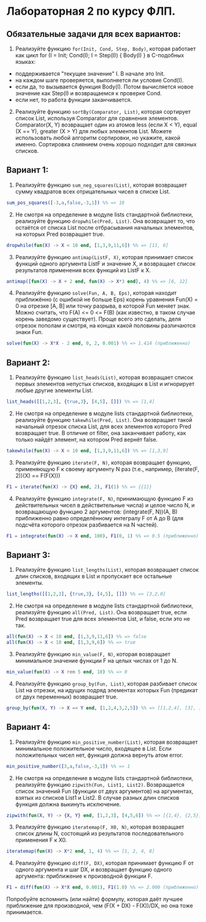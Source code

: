 # Лабораторная 2 по курсу ФЛП.

## Обязательные задачи для всех вариантов:

1. Реализуйте функцию `for(Init, Cond, Step, Body)`, которая работает как цикл for (I = Init; Cond(I); I = Step(I)) { Body(I) } в C-подобных языках: 
- поддерживается "текущее значение" I. В начале это Init.
- на каждом шаге проверяется, выполняется ли условие Cond(I).
- если да, то вызывается функция Body(I). Потом вычисляется новое значение как Step(I) и возвращаемся к проверке Cond.
- если нет, то работа функции заканчивается.

2. Реализуйте функцию `sortBy(Comparator, List)`, которая сортирует список List, используя Comparator для сравнения элементов. Comparator(X, Y) возвращает один из атомов less (если X < Y), equal (X == Y), greater (X > Y) для любых элементов List. Можете использовать любой алгоритм сортировки, но укажите, какой именно. Сортировка слиянием очень хорошо подходит для связных списков.

## Вариант 1:

1. Реализуйте функцию `sum_neg_squares(List)`, которая возвращает сумму квадратов всех 
отрицательных чисел в списке List.

```erlang
sum_pos_squares([-3,a,false,-3,1]) %% => 18
```

2. Не смотря на определение в модуле lists стандартной библиотеки, реализуйте функцию `dropwhile(Pred, List)`. Она возвращает то, что остаётся от списка List после отбрасывания начальных элементов, на которых Pred возвращает true.

```erlang
dropwhile(fun(X) -> X < 10 end, [1,3,9,11,6]) %% => [11, 6]
```

3. Реализуйте функцию `antimap(ListF, X)`, которая принимает список функций одного аргумента ListF и значение X, и возвращает список результатов применения всех функций из ListF к X.

```erlang
antimap([fun(X) -> X + 2 end, fun(X) -> X*3 end], 4) %% => [6, 12]
```

4. Реализуйте функцию `solve(Fun, A, B, Eps)`, которая находит приближённо (с ошибкой не больше Eps) корень уравнения Fun(X) = 0 на отрезке [A, B] или точку разрыва, в которой Fun меняет знак. Можно считать, что F(A) <= 0 <= F(B) (как известно, в таком случае  корень заведомо существует). Проще всего это сделать, деля отрезок пополам и смотря, на концах какой половины различаются знаки Fun.

```erlang
solve(fun(X) -> X*X - 2 end, 0, 2, 0.001) %% => 1.414 (приближенно)
```

## Вариант 2:

1. Реализуйте функцию `list_heads(List)`, которая возвращает список первых элементов непустых списков, входящих в List и игнорирует любые другие элементы List.

```erlang
list_heads([[1,2,3], {true,3}, [4,5], []]) %% => [1,4]
```

2. Не смотря на определение в модуле lists стандартной библиотеки, реализуйте функцию `takewhile(Pred, List)`. Она возвращает такой начальный отрезок списка List, для всех элементов которого Pred возвращает true. В отличие от filter, она заканчивает работу, как только найдёт элемент, на котором Pred вернёт false.

```erlang
takewhile(fun(X) -> X < 10 end, [1,3,9,11,6]) %% => [1,3,9]
```

3. Реализуйте функцию `iterate(F, N)`, которая возвращает функцию, применяющую F к своему аргументу N раз (т.е., например, (iterate(F, 2))(X) == F(F(X)))

```erlang
F1 = iterate(fun(X) -> {X} end, 2), F1(1) %% => {{1}}
```

4. Реализуйте функцию `integrate(F, N)`, принимающую функцию F из действительных чисел в действительные числа) и целое число N, и возвращающую функцию 2 аргументов: (integrate(F, N))(A, B) приближенно равно определённому интегралу F от A до B (для подсчёта которого отрезок разбивается на N частей).

```erlang
F1 = integrate(fun(X) -> X end, 100), F1(0, 1) %% => 0.5 (приближенно)
```

## Вариант 3:

1. Реализуйте функцию `list_lengths(List)`, которая возвращает список длин списков,
входящих в List и пропускает все остальные элементы.

```erlang
list_lengths([[1,2,3], {true,3}, [4,5], []]) %% => [3,2,0]
```

2. Не смотря на определение в модуле lists стандартной библиотеки, реализуйте функцию `all(Pred, List)`.
Она возвращает true, если Pred возвращает true для всех элементов List, и false, если это не так.

```erlang
all(fun(X) -> X < 10 end, [1,3,9,11,6]) %% => false
all(fun(X) -> X < 10 end, [1,3,9,6]) %% => true
```

3. Реализуйте функцию `min_value(F, N)`, которая возвращает минимальное значение функции F на целых числах от 1 до N.

```erlang
min_value(fun(X) -> X rem 5 end, 10) %% => 0
```

4. Реализуйте функцию `group_by(Fun, List)`, которая разбивает список List на отрезки, на идущих подряд элементах которых Fun (предикат от двух переменных) возвращает true.

```erlang
group_by(fun(X, Y) -> X =< Y end, [1,2,4,3,2,5]) %% => [[1,2,4], [3], [2,5]]
```

## Вариант 4:

1. Реализуйте функцию `min_positive_number(List)`, которая возвращает минимальное положительное число, входящее в List. Если положительных чисел нет, функция должна вернуть атом error.

```erlang
min_positive_number([3,a,false,-3,1]) %% => 1
```

2. Не смотря на определение в модуле lists стандартной библиотеки, реализуйте функцию `zipwith(Fun, List1, List2)`.
Возвращается список значений Fun (функции от двух аргументов) на аргументах, взятых из списков List1 и List2. В случае разных длин списков функция должна выкинуть исключение.

```erlang
zipwith(fun(X, Y) -> {X, Y} end, [1,2,3], [4,5,6]) %% => [{1,4}, {2,5}, {3,6}]
```

3. Реализуйте функцию `iteratemap(F, X0, N)`, которая возвращает список длины N, состоящий из результатов последовательного применения F к X0.

```erlang
iteratemap(fun(X) -> X*2 end, 1, 4) %% => [1, 2, 4, 8]
```

4. Реализуйте функцию `diff(F, DX)`, которая принимает функцию F от одного аргумента и шаг DX, и возвращает функцию одного аргумента: приближение к производной функции F.

```erlang
F1 = diff(fun(X) -> X*X end, 0.001), F1(1.0) %% => 2.000 (приближенно)
```

Попробуйте вспомнить (или найти) формулу, которая даёт лучшее приближение для производной, чем (F(X + DX) - F(X))/DX, но она тоже принимается.
